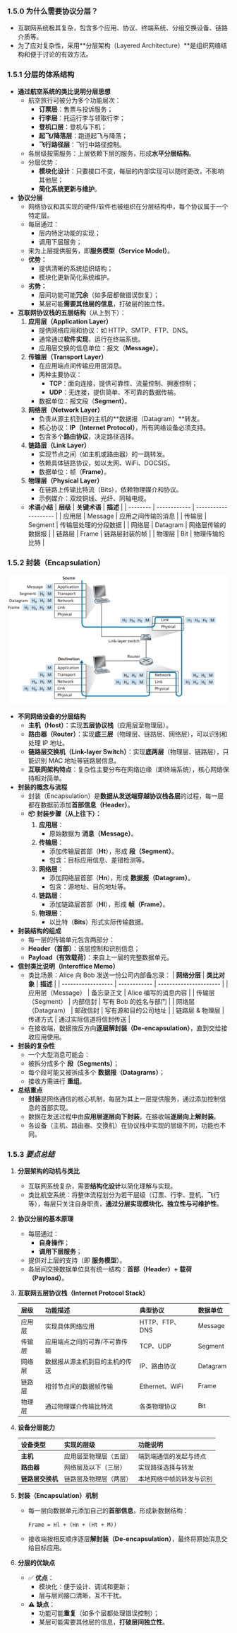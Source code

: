 ### **1.5.0 为什么需要协议分层？**

- 互联网系统极其复杂，包含多个应用、协议、终端系统、分组交换设备、链路介质等。
- 为了应对复杂性，采用**分层架构（Layered Architecture）**是组织网络结构和便于讨论的有效方法。

### **1.5.1 分层的体系结构**

- **通过航空系统的类比说明分层思想**
  - 航空旅行可被分为多个功能层次：
    - **订票层**：售票与投诉服务；
    - **行李层**：托运行李与领取行李；
    - **登机口层**：登机与下机；
    - **起飞/降落层**：跑道起飞与降落；
    - **飞行路径层**：飞行中路径控制。
  - 各层级按需服务：上层依赖下层的服务，形成**水平分层结构**。
  - 分层优势：
    - **模块化设计**：只要接口不变，每层的内部实现可以随时更改，不影响其他层；
    - **简化系统更新与维护**。
- **协议分层**
  - 网络协议和其实现的硬件/软件也被组织在分层结构中，每个协议属于一个特定层。
  - 每层通过：
    - 层内特定功能的实现；
    - 调用下层服务；
  - 来为上层提供服务，即**服务模型（Service Model）**。
  - **优势：**
    - 提供清晰的系统组织结构；
    - 模块化更新简化系统维护。
  - **劣势：**
    - 层间功能可能**冗余**（如多层都做错误恢复）；
    - 某层可能**需要其他层的信息**，打破层的独立性。
- **互联网协议栈的五层结构**（从上到下）：
  1. **应用层（Application Layer）**
     - 提供网络应用和协议：如 HTTP、SMTP、FTP、DNS。
     - 通常通过**软件实现**，运行在终端系统。
     - 应用层交换的信息单位：报文（**Message）**。
  2. **传输层（Transport Layer）**
     - 在应用端点间传输应用层消息。
     - 两种主要协议：
       - **TCP**：面向连接，提供可靠性、流量控制、拥塞控制；
       - **UDP**：无连接，提供简单、不可靠的数据传输。
     - 数据单位：报文段（**Segment）**。
  3. **网络层（Network Layer）**
     - 负责从源主机到目的主机的**数据报（Datagram）**转发。
     - 核心协议：**IP（Internet Protocol）**，所有网络设备必须支持。
     - 包含多个**路由协议**，决定路径选择。
  4. **链路层（Link Layer）**
     - 实现节点之间（如主机或路由器）的一跳转发。
     - 依赖具体链路协议，如以太网、WiFi、DOCSIS。
     - 数据单位：帧（**Frame）**。
  5. **物理层（Physical Layer）**
     - 在链路上传输比特流（Bits），依赖物理媒介和协议。
     - 示例媒介：双绞铜线、光纤、同轴电缆。
  - **术语小结**
    | **层级** | **关键术语** | **描述** |
    | -------- | ------------ | -------------------- |
    | 应用层 | Message | 应用之间传输的消息 |
    | 传输层 | Segment | 传输层处理的分段数据 |
    | 网络层 | Datagram | 网络层传输的数据报 |
    | 链路层 | Frame | 链路层封装的帧 |
    | 物理层 | Bit | 物理传输的比特 |

### 1.5.2 **封装（Encapsulation）**

![Screenshot 2025-03-22 at 12.04.04.png](./image/1.5.2.png)

- **不同网络设备的分层结构**
  - **主机（Host）**：实现**五层协议栈**（应用层至物理层）。
  - **路由器（Router）**：实现**底三层**（物理层、链路层、网络层），可以识别和处理 IP 地址。
  - **链路层交换机（Link-layer Switch）**：实现**底两层**（物理层、链路层），只能识别 MAC 地址等链路层信息。
  - **互联网架构特点**：复杂性主要分布在网络边缘（即终端系统），核心网络保持相对简单。
- **封装的概念与流程**
  - 封装（Encapsulation）是**数据从发送端穿越协议栈各层**的过程，每一层都在数据前添加**首部信息（Header）**。
  - **📦 封装步骤（从上往下）：**
    1. **应用层**：
       - 原始数据为 **消息（Message）**。
    2. **传输层**：
       - 添加传输层首部（**Ht**），形成 **段（Segment）**。
       - 包含：目标应用信息、差错检测等。
    3. **网络层**：
       - 添加网络层首部（**Hn**），形成 **数据报（Datagram）**。
       - 包含：源地址、目的地址等。
    4. **链路层**：
       - 添加链路层首部（**Hl**），形成 **帧（Frame）**。
    5. **物理层**：
       - 以比特（**Bits**）形式实际传输数据。
- **封装结构的组成**
  - 每一层的传输单元包含两部分：
  - **Header（首部）**：该层控制和识别信息；
  - **Payload（有效载荷）**：来自上一层的完整数据单元。
- **信封类比说明（Interoffice Memo）**
  - 类比场景：Alice 向 Bob 发送一份公司内部备忘录：
    | **网络分层** | **类比对象** | **描述** |
    | ------------------ | ------------ | ---------------------- |
    | 应用层（Message） | 备忘录正文 | Alice 编写的消息内容 |
    | 传输层（Segment） | 内部信封 | 写有 Bob 的姓名与部门 |
    | 网络层（Datagram） | 邮政信封 | 写有源和目的公司地址 |
    | 链路层 & 物理层 | 传递方式 | 通过实际信道将信封传送 |
  - 在接收端，数据按反方向**逐层解封装（De-encapsulation）**，直到交给接收应用使用。
- **封装的复杂性**
  - 一个大型消息可能会：
  - 被拆分成多个 **段（Segments）**；
  - 每个段可能又被拆成多个 **数据报（Datagrams）**；
  - 接收方需进行 **重组**。
- **总结重点**
  - **封装**是网络通信的核心机制，每层为其上一层提供服务，通过添加控制信息的首部实现。
  - 数据在发送过程中由**应用层逐层向下封装**，在接收端**逐层向上解封装**。
  - 各设备（主机、路由器、交换机）在协议栈中实现的层级不同，功能也不同。

### 1.5.3 **_要点总结_**

1. **分层架构的动机与类比**
   - 互联网系统复杂，需要**结构化设计**以简化理解与实现。
   - 类比航空系统：将整体流程划分为若干层级（订票、行李、登机、飞行等），每层只关注自身职责，**通过分层实现模块化、独立性与可维护性**。
2. **协议分层的基本原理**
   - 每层通过：
     - **自身操作**；
     - **调用下层服务**；
   - 提供对上层的支持（即 **服务模型**）。
   - 各层间交换数据单位具有统一结构：**首部（Header）+ 载荷（Payload）**。
3. **互联网五层协议栈（Internet Protocol Stack）**

   | **层级** | **功能描述**                   | **典型协议**   | **数据单位** |
   | -------- | ------------------------------ | -------------- | ------------ |
   | 应用层   | 实现具体网络应用               | HTTP、FTP、DNS | Message      |
   | 传输层   | 应用端点之间的可靠/不可靠传输  | TCP、UDP       | Segment      |
   | 网络层   | 数据报从源主机到目的主机的传送 | IP、路由协议   | Datagram     |
   | 链路层   | 相邻节点间的数据帧传输         | Ethernet、WiFi | Frame        |
   | 物理层   | 通过物理媒介传输比特流         | 各类物理协议   | Bit          |

4. **设备分层能力**

   | **设备类型**     | **实现的层级**         | **功能说明**             |
   | ---------------- | ---------------------- | ------------------------ |
   | **主机**         | 应用层至物理层（五层） | 端到端通信的发起与终点   |
   | **路由器**       | 网络层及以下（三层）   | 实现路径选择与转发       |
   | **链路层交换机** | 链路层及物理层（两层） | 本地网络中帧的转发与识别 |

5. **封装（Encapsulation）机制**
   - 每一层向数据单元添加自己的**首部信息**，形成新数据结构：
     ```
     Frame = Hl + (Hn + (Ht + M))
     ```
   - 接收端按相反顺序逐层**解封装（De-encapsulation）**，最终将原始消息交给目标应用。
6. **分层的优缺点**
   - ✅ **优点**：
     - 模块化：便于设计、调试和更新；
     - 层与层间接口清晰，互不干扰。
   - ⚠️ **缺点**：
     - 功能可能**重复**（如多个层都处理错误控制）；
     - 某层可能需要其他层的信息，**打破层间独立性**。

